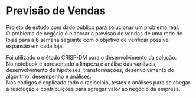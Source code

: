 # Previsão de Vendas
Projeto de estudo com dado público para solucionar um problema real.   
O problema de negócio é elaborar a previsao de vendas de uma rede de lojas para a 6 semana seguinte com o objetivo de verificar possível expansão em cada loja.  

Foi utilizado o método CRISP-DM para o desenvolvimento da solução.  
No notebook é apresentado a limpeza e análise das variáveis, desenvolvimento de hipóteses, transformações, desenvolvimento do algoritmo, desempenho e análises.  
Nos códigos é explicado todo o raciocínio, testes e análises para se chegar a resolução e contribuições para agregar valor ao negócio da empresa.

